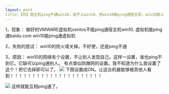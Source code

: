 ```yaml
---
layout: post
title:【坑】宿主机ping不通win10，连不上win10，但win10能ping通宿主机，win10能上网
---
```


1，现象：
做好的VMWARE虚拟机centos不能ping通宿主机win10. 
虚拟机能ping通baidu.com
win10能ping通虚拟机

2，失败的尝试：
win10的防火墙关掉。不好使，还是ping不通

3，原因：
win10的网络有个设置，不让别人发现自己。这样一设置，谁也ping不到它。它缺可以ping通别人。
有点类似防蹭网的设置。我不知道为什么我设置了这个！把它去掉即可以了。
![](https://upload-images.jianshu.io/upload_images/18287449-f41efb532bd4ff06.PNG?imageMogr2/auto-orient/strip|imageView2/2/w/594/format/webp)
下图设置成ON。让这台机器能够被其他人看到！！！！！！！！！！！！！！！！！！！！！

![](https://upload-images.jianshu.io/upload_images/18287449-e9aebb9222a2da37.PNG?imageMogr2/auto-orient/strip|imageView2/2/w/495/format/webp)
这样就能互相ping通了。